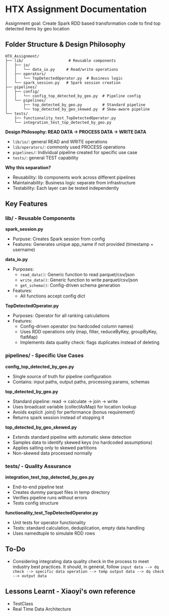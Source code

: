 # HTX Assignment Documentation

Assignment goal: Create Spark RDD based transformation code to find top detected items by geo location

## Folder Structure & Design Philosophy

```
HTX_Assignment/
├── lib/                    # Reusable components
│   ├── io/
│   │   └── data_io.py     # Read/write operations
│   ├── operators/
│   │   └── TopDetectedOperator.py  # Business logic
│   └── spark_session.py   # Spark session creation
├── pipelines/
│   ├── config/
│   │   └── config_top_detected_by_geo.py  # Pipeline config
│   └── pipelines/
│       ├── top_detected_by_geo.py         # Standard pipeline
│       └── top_detected_by_geo_skewed.py  # Skew-aware pipeline
└── tests/
    ├── functionality_test_TopDetectedOperator.py
    └── integration_test_top_detected_by_geo.py
```

**Design Philosophy: READ DATA → PROCESS DATA → WRITE DATA**

- `lib/io/`: general READ and WRITE operations
- `lib/operators/`: commonly used PROCESS operations
- `pipelines/`: Individual pipeline created for specific use case
- `tests/`: general TEST capability

**Why this separation?**
- Reusability: lib components work across different pipelines
- Maintainability: Business logic separate from infrastructure
- Testability: Each layer can be tested independently

## Key Features

### lib/ - Reusable Components

**spark_session.py**
- Purpuse: Creates Spark session from config
- Features: Generates unique app_name if not provided (timestamp + username)

**data_io.py**
- Purposes:
    - `read_data()`: Generic function to read parquet/csv/json
    - `write_data()`: Generic function to write parquet/csv/json
    - `get_schema()`: Config-driven schema generation
- Features: 
    - All functions accept config dict

**TopDetectedOperator.py**
- Purposes: Operator for all ranking calculations
- Features: 
    - Config-driven operator (no hardcoded column names)
    - Uses RDD operations only (map, filter, reduceByKey, groupByKey, flatMap)
    - Implements data quality check: flags duplicates instead of deleting

### pipelines/ - Specific Use Cases

**config_top_detected_by_geo.py**
- Single source of truth for pipeline configuration
- Contains: input paths, output paths, processing params, schemas

**top_detected_by_geo.py**
- Standard pipeline: read → calculate → join → write
- Uses broadcast variable (collectAsMap) for location lookup
- Avoids explicit .join() for performance (bonus requirement)
- Returns spark session instead of stopping it

**top_detected_by_geo_skewed.py**
- Extends standard pipeline with automatic skew detection
- Samples data to identify skewed keys (no hardcoded assumptions)
- Applies salting only to skewed partitions
- Non-skewed data processed normally

### tests/ - Quality Assurance

**integration_test_top_detected_by_geo.py**
- End-to-end pipeline test
- Creates dummy parquet files in temp directory
- Verifies pipeline runs without errors
- Tests config structure

**functionality_test_TopDetectedOperator.py**
- Unit tests for operator functionality
- Tests: standard calculation, deduplication, empty data handling
- Uses namedtuple to simulate RDD rows


## To-Do
- Considering integrating data quality check in the process to meet industry best practices. It should, in general, follow `input data --> dq check --> specific data operation --> temp output data --> dq check --> output data`

## Lessons Learnt - Xiaoyi's own reference
- TestClass
- Real Time Data Architecture 

